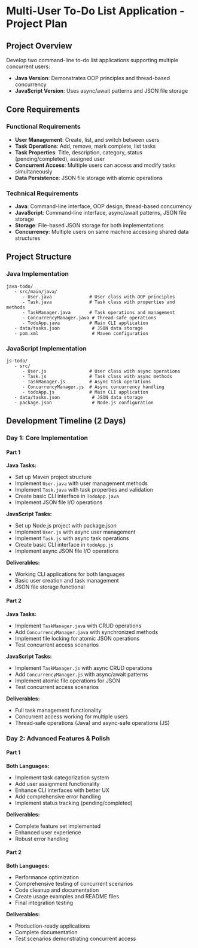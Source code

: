 # Multi-User To-Do List Application - Project Plan

## Project Overview
Develop two command-line to-do list applications supporting multiple concurrent users:
- **Java Version**: Demonstrates OOP principles and thread-based concurrency
- **JavaScript Version**: Uses async/await patterns and JSON file storage

## Core Requirements

### Functional Requirements
- **User Management**: Create, list, and switch between users
- **Task Operations**: Add, remove, mark complete, list tasks
- **Task Properties**: Title, description, category, status (pending/completed), assigned user
- **Concurrent Access**: Multiple users can access and modify tasks simultaneously
- **Data Persistence**: JSON file storage with atomic operations

### Technical Requirements
- **Java**: Command-line interface, OOP design, thread-based concurrency
- **JavaScript**: Command-line interface, async/await patterns, JSON file storage
- **Storage**: File-based JSON storage for both implementations
- **Concurrency**: Multiple users on same machine accessing shared data structures

## Project Structure

### Java Implementation
```
java-todo/
   - src/main/java/
      - User.java              # User class with OOP principles
      - Task.java              # Task class with properties and methods
      - TaskManager.java       # Task operations and management
      - ConcurrencyManager.java # Thread-safe operations
      - TodoApp.java           # Main CLI application
   - data/tasks.json            # JSON data storage
   - pom.xml                    # Maven configuration
```

### JavaScript Implementation
```
js-todo/
   - src/
      - User.js                # User class with async operations
      - Task.js                # Task class with async methods
      - TaskManager.js         # Async task operations
      - ConcurrencyManager.js  # Async concurrency handling
      - todoApp.js             # Main CLI application
   - data/tasks.json            # JSON data storage
   - package.json               # Node.js configuration
```

## Development Timeline (2 Days)

### Day 1: Core Implementation

#### Part 1
**Java Tasks:**
- Set up Maven project structure
- Implement `User.java` with user management methods
- Implement `Task.java` with task properties and validation
- Create basic CLI interface in `TodoApp.java`
- Implement JSON file I/O operations

**JavaScript Tasks:**
- Set up Node.js project with package.json
- Implement `User.js` with async user management
- Implement `Task.js` with async task operations
- Create basic CLI interface in `todoApp.js`
- Implement async JSON file I/O operations

**Deliverables:**
- Working CLI applications for both languages
- Basic user creation and task management
- JSON file storage functional

#### Part 2
**Java Tasks:**
- Implement `TaskManager.java` with CRUD operations
- Add `ConcurrencyManager.java` with synchronized methods
- Implement file locking for atomic JSON operations
- Test concurrent access scenarios

**JavaScript Tasks:**
- Implement `TaskManager.js` with async CRUD operations
- Add `ConcurrencyManager.js` with async/await patterns
- Implement atomic file operations for JSON
- Test concurrent access scenarios

**Deliverables:**
- Full task management functionality
- Concurrent access working for multiple users
- Thread-safe operations (Java) and async-safe operations (JS)

### Day 2: Advanced Features & Polish

#### Part 1
**Both Languages:**
- Implement task categorization system
- Add user assignment functionality
- Enhance CLI interfaces with better UX
- Add comprehensive error handling
- Implement status tracking (pending/completed)

**Deliverables:**
- Complete feature set implemented
- Enhanced user experience
- Robust error handling

#### Part 2
**Both Languages:**
- Performance optimization
- Comprehensive testing of concurrent scenarios
- Code cleanup and documentation
- Create usage examples and README files
- Final integration testing

**Deliverables:**
- Production-ready applications
- Complete documentation
- Test scenarios demonstrating concurrent access